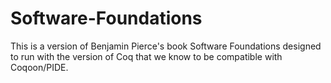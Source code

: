 Software-Foundations
====================

This is a version of Benjamin Pierce's book Software Foundations designed to run with the version of Coq that we know to be compatible with Coqoon/PIDE.
